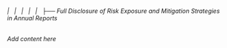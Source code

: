 ###### |   |   |   |   |   ├── Full Disclosure of Risk Exposure and Mitigation Strategies in Annual Reports

*Add content here*